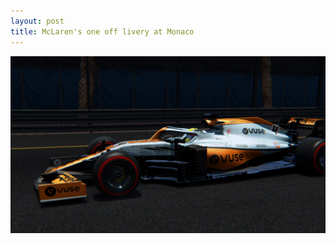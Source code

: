 ```yaml
---
layout: post
title: McLaren's one off livery at Monaco
---
```


![McLaren's one off livery at Monaco](/images/mclaren_monza.jpg)
